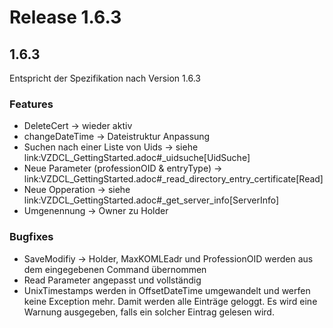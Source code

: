 # Release 1.6.3
## 1.6.3

Entspricht der Spezifikation nach Version 1.6.3

### Features

- DeleteCert -> wieder aktiv
- changeDateTime -> Dateistruktur Anpassung
- Suchen nach einer Liste von Uids -> siehe link:VZDCL_GettingStarted.adoc#_uidsuche[UidSuche]
- Neue Parameter (professionOID & entryType) -> link:VZDCL_GettingStarted.adoc#_read_directory_entry_certificate[Read]
- Neue Opperation -> siehe link:VZDCL_GettingStarted.adoc#_get_server_info[ServerInfo]
- Umgenennung -> Owner zu Holder

### Bugfixes

- SaveModifiy -> Holder, MaxKOMLEadr und ProfessionOID werden aus dem eingegebenen Command übernommen
- Read Parameter angepasst und vollständig
- UnixTimestamps werden in OffsetDateTime umgewandelt und werfen keine Exception mehr. Damit werden alle Einträge geloggt. Es wird eine Warnung ausgegeben, falls ein solcher Eintrag gelesen wird.

